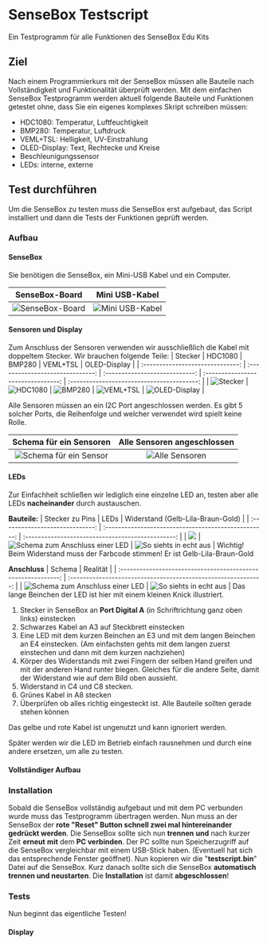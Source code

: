 # SenseBox Testscript
Ein Testprogramm für alle Funktionen des SenseBox Edu Kits

## Ziel
Nach einem Programmierkurs mit der SenseBox müssen alle Bauteile nach Vollständigkeit und Funktionalität überprüft werden.
Mit dem einfachen SenseBox Testprogramm werden aktuell folgende Bauteile und Funktionen getestet ohne, dass Sie ein eigenes komplexes Skript schreiben müssen:
- HDC1080: Temperatur, Luftfeuchtigkeit
- BMP280: Temperatur, Luftdruck
- VEML+TSL: Helligkeit, UV-Einstrahlung
- OLED-Display: Text, Rechtecke und Kreise
- Beschleunigungssensor
- LEDs: interne, externe

## Test durchführen
Um die SenseBox zu testen muss die SenseBox erst aufgebaut, das Script installiert und dann die Tests der Funktionen geprüft werden.

### Aufbau

#### SenseBox
Sie benötigen die SenseBox, ein Mini-USB Kabel und ein Computer.

|                     SenseBox-Board                      |              Mini USB-Kabel               |
| :-----------------------------------------------------: | :---------------------------------------: |
| ![SenseBox-Board](./Bilder/sensebox_mcu_breadboard.png) | ![Mini USB-Kabel](./Bilder/USB_cable.png) |

#### Sensoren und Display
Zum Anschluss der Sensoren verwenden wir ausschließlich die Kabel mit doppeltem Stecker.
Wir brauchen folgende Teile:
|             Stecker              |             HDC1080              |             BMP280             |              VEML+TSL              |                OLED-Display                |
| :------------------------------: | :------------------------------: | :----------------------------: | :--------------------------------: | :----------------------------------------: |
| ![Stecker](./Bilder/stecker.png) | ![HDC1080](./Bilder/hdc1080.png) | ![BMP280](./Bilder/bmp280.png) | ![VEML+TSL](./Bilder/veml_tsl.png) | ![OLED-Display](./Bilder/oled_display.png) |

Alle Sensoren müssen an ein I2C Port angeschlossen werden. Es gibt 5 solcher Ports, die Reihenfolge und welcher verwendet wird spielt keine Rolle.

|                Schema für ein Sensoren                |       Alle Sensoren angeschlossen       |
| :---------------------------------------------------: | :-------------------------------------: |
| ![Schema für ein Sensor](./Bilder/sensor_example.png) | ![Alle Sensoren](./Bilder/sensoren.png) |

#### LEDs
Zur Einfachheit schließen wir lediglich eine einzelne LED an, testen aber alle LEDs **nacheinander** durch austauschen.

**Bauteile:**
|         Stecker zu Pins         |                         LEDs                         |         Widerstand (Gelb-Lila-Braun-Gold)         |
| :-----------------------------: | :--------------------------------------------------: | :-----------------------------------------------: |
| ![](./Bilder/stecker_kabel.png) | ![Schema zum Anschluss einer LED](./Bilder/leds.png) | ![So siehts in echt aus](./Bilder/widerstand.png) |
Wichtig! Beim Widerstand muss der Farbcode stimmen! Er ist Gelb-Lila-Braun-Gold

**Anschluss**
|                            Schema                             |                            Realität                            |
| :-----------------------------------------------------------: | :------------------------------------------------------------: |
| ![Schema zum Anschluss einer LED](./Bilder/led_anschluss.png) | ![So siehts in echt aus](./Bilder/led_anschluss_realitaet.png) |
Das lange Beinchen der LED ist hier mit einem kleinen Knick illustriert.
1. Stecker in SenseBox an **Port Digital A** (in Schriftrichtung ganz oben links) einstecken
2. Schwarzes Kabel an A3 auf Steckbrett einstecken
3. Eine LED mit dem kurzen Beinchen an E3 und mit dem langen Beinchen an E4 einstecken. (Am einfachsten gehts mit dem langen zuerst einstechen und dann mit dem kurzen nachziehen)
4. Körper des Widerstands mit zwei Fingern der selben Hand greifen und mit der anderen Hand runter biegen. Gleiches für die andere Seite, damit der Widerstand wie auf dem Bild oben aussieht.
5. Widerstand in C4 und C8 stecken.
6. Grünes Kabel in A8 stecken
7. Überprüfen ob alles richtig eingesteckt ist. Alle Bauteile sollten gerade stehen können

Das gelbe und rote Kabel ist ungenutzt und kann ignoriert werden.

Später werden wir die LED im Betrieb einfach rausnehmen und durch eine andere ersetzen, um alle zu testen.

#### Vollständiger Aufbau


### Installation
Sobald die SenseBox vollständig aufgebaut und mit dem PC verbunden wurde muss das Testprogramm übertragen werden.
Nun muss an der SenseBox der **rote "Reset" Button schnell zwei mal hintereinander gedrückt werden**. Die SenseBox sollte sich nun **trennen** **und** nach kurzer Zeit **erneut** **mit** dem **PC verbinden**. Der PC sollte nun Speicherzugriff auf die SenseBox vergleichbar mit einem USB-Stick haben. (Eventuell hat sich das entsprechende Fenster geöffnet).
Nun kopieren wir die "**testscript.bin**" Datei auf die SenseBox. Kurz danach sollte sich die SenseBox **automatisch trennen und neustarten**.
Die **Installation** ist damit **abgeschlossen**!

### Tests

Nun beginnt das eigentliche Testen!

#### Display 